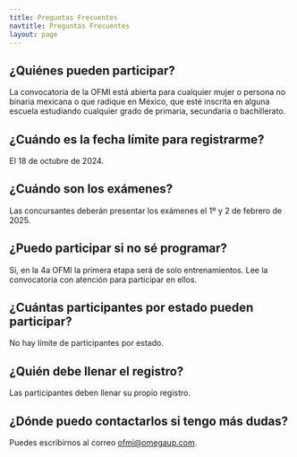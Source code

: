 ```yaml
---
title: Preguntas Frecuentes
navtitle: Preguntas Frecuentes
layout: page
---
```


## ¿Quiénes pueden participar?

La convocatoria de la OFMI está abierta para cualquier mujer o persona no binaria mexicana o que radique en México, que esté inscrita en alguna escuela estudiando cualquier grado de primaria, secundaria o bachillerato.

## ¿Cuándo es la fecha límite para registrarme?

El 18 de octubre de 2024.

## ¿Cuándo son los exámenes?

Las concursantes deberán presentar los exámenes el 1º y 2 de febrero de 2025.

## ¿Puedo participar si no sé programar?

Sí, en la 4a OFMI la primera etapa será de solo entrenamientos. Lee la convocatoria con atención para participar en ellos.

## ¿Cuántas participantes por estado pueden participar?

No hay límite de participantes por estado.

## ¿Quién debe llenar el registro?

Las participantes deben llenar su propio registro.

## ¿Dónde puedo contactarlos si tengo más dudas?

Puedes escribirnos al correo [ofmi@omegaup.com](mailto:ofmi@omegaup.com).